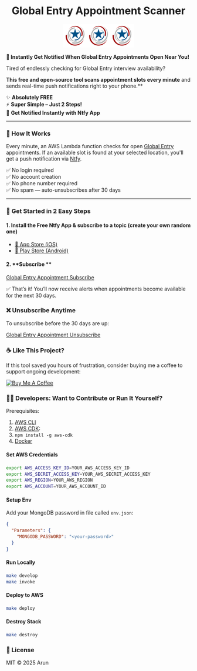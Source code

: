 <h1 align="center">Global Entry Appointment Scanner</h1>

<p align="center">
   <img src="./docs/favicon.png" alt="Global Entry"/><img src="./docs/favicon.png" alt="Global Entry"/><img src="./docs/favicon.png" alt="Global Entry"/>
</p>

**🚀 Instantly Get Notified When Global Entry Appointments Open Near You!**

Tired of endlessly checking for Global Entry interview availability? 

**This free and open-source tool scans appointment slots every minute** and sends real-time push notifications right to your phone.**

✨ **Absolutely FREE**  
⚡ **Super Simple – Just 2 Steps!**  
🔔 **Get Notified Instantly with Ntfy App**

---

### 🔧 How It Works

Every minute, an AWS Lambda function checks for open [Global Entry](https://www.cbp.gov/travel/trusted-traveler-programs/global-entry) appointments. If an available slot is found at your selected location, you'll get a push notification via [Ntfy](https://ntfy.sh/).

✅ No login required  
✅ No account creation  
✅ No phone number required  
✅ No spam — auto-unsubscribes after 30 days

---

### 📲 **Get Started in 2 Easy Steps**

#### 1. **Install the Free Ntfy App & subscribe to a topic (create your own random one)**
- [📱 App Store (iOS)](https://apps.apple.com/app/ntfy/id1625396347)
- [🤖 Play Store (Android)](https://play.google.com/store/apps/details?id=io.heckel.ntfy&hl=en_US)

#### 2. **Subscribe **

[Global Entry Appointment Subscribe](https://arun0009.github.io/global-entry-appointment/)

✅ That’s it! You’ll now receive alerts when appointments become available for the next 30 days.

### ❌ Unsubscribe Anytime

To unsubscribe before the 30 days are up:

[Global Entry Appointment Unsubscribe](https://arun0009.github.io/global-entry-appointment/?subscriptions=unsubscribe)

### ☕ Like This Project?

If this tool saved you hours of frustration, consider buying me a coffee to support ongoing development:

<a href="https://www.buymeacoffee.com/arun0009" target="_blank"><img src="https://www.buymeacoffee.com/assets/img/custom_images/orange_img.png" alt="Buy Me A Coffee" style="height: 41px !important;width: 174px !important;box-shadow: 0px 3px 2px 0px rgba(190, 190, 190, 0.5) !important;-webkit-box-shadow: 0px 3px 2px 0px rgba(190, 190, 190, 0.5) !important;" ></a>

### 👨‍💻 Developers: Want to Contribute or Run It Yourself?

Prerequisites:  
1. [AWS CLI](https://docs.aws.amazon.com/cli/latest/userguide/getting-started-install.html)    
2. [AWS CDK](https://docs.aws.amazon.com/cdk/latest/guide/work-with-cdk-typescript.html):  
3. `npm install -g aws-cdk`
4. [Docker](https://www.docker.com/get-started/)

#### Set AWS Credentials

```bash
export AWS_ACCESS_KEY_ID=YOUR_AWS_ACCESS_KEY_ID
export AWS_SECRET_ACCESS_KEY=YOUR_AWS_SECRET_ACCESS_KEY
export AWS_REGION=YOUR_AWS_REGION
export AWS_ACCOUNT=YOUR_AWS_ACCOUNT_ID
```

#### Setup Env

Add your MongoDB password in file called `env.json`:

```json
{
  "Parameters": {
    "MONGODB_PASSWORD": "<your-password>"
  }
}
```

#### Run Locally
```bash
make develop
make invoke
```

#### Deploy to AWS
```bash
make deploy
```

#### Destroy Stack
```bash
make destroy
```

### 📄 License

MIT © 2025 Arun
